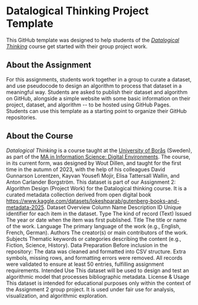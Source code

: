 # Datalogical Thinking Project Template
This GitHub template was designed to help students of the [*Datalogical Thinking*](https://www.hb.se/globalassets/global/international-office/kursplaner-ischool/ht23_datalogical-thinking-c3mdt1.pdf) course get started with their group project work. 

## About the Assignment
For this assignments, students work together in a group to curate 
a dataset, and use pseudocode to design an algorithm to process that dataset in a meaningful way. Students are asked to publish their dataset and algorithm on GitHub, alongside a simple website with some basic information on their project, dataset, and algorithm -- to be hosted using GitHub Pages. Students can use this template as a starting point to organize their GitHub repositories.

## About the Course
*Datalogical Thinking* is a course taught at the [University of Borås](https://www.hb.se) (Sweden), as part of the [MA in Information Science: Digital Environments](https://www.hb.se/en/international-student/program/programmes/masters-programme-in-information-science-digital-environments/). The course, in its current form, was designed by Wout Dillen, and taught for the first time in the autumn of 2023, with the help of his colleagues David Gunnarson Lorentzen, Kayvan Yousefi Mojir, Elisa Tattersall Wallin, and Anton Carlander Borgström.
This dataset is part of our Assignment 2: Algorithm Design (Project Work) for the Datalogical thinking course. It is a curated metadata collection derived from open digital book https://www.kaggle.com/datasets/lokeshparab/gutenberg-books-and-metadata-2025.
Dataset Overview
Column Name
Description
ID
Unique identifier for each item in the dataset.
Type
The kind of record (Text)
Issued
The year or date when the item was first published.
Title
The title or name of the work.
Language
The primary language of the work (e.g., English, French, German).
Authors
The creator(s) or main contributors of the work.
Subjects
Thematic keywords or categories describing the content (e.g., Fiction, Science, History).
Data Preparation
Before inclusion in the repository:
The data was cleaned and formatted into CSV structure.
Extra symbols, missing rows, and formatting errors were removed.
All records were validated to ensure at least 50 entries, fulfilling assignment requirements.
Intended Use
This dataset will be used to design and test an algorithmic model that processes bibliographic metadata.
License & Usage
This dataset is intended for educational purposes only within the context of the Assignment 2 group project.
 It is used under fair use for analysis, visualization, and algorithmic exploration.

